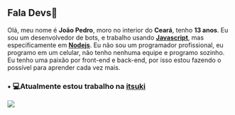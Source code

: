 <h2>Fala Devs👋</h2>
<p> Olá, meu nome é <strong>João Pedro</strong>, moro no interior do <strong>Ceará</strong>, tenho <strong>13 anos</strong>. Eu sou um desenvolvedor de bots, e trabalho usando <strong><a href="https://javascript.com">Javascript</a></strong>, mas especificamente em <strong><a href="https://nodejs.org">Nodejs</a></strong>. Eu não sou um programador profissional, eu programo em um celular, não tenho nenhuma equipe e programo sozinho. Eu tenho uma paixão por front-end e back-end, por isso estou fazendo o possível para aprender cada vez mais.</p>
<h3>• 💻Atualmente estou trabalho na <strong><a href="">itsuki</a></strong></h3>
<a href="https://github.com/pdrgg/">
 <img src = "https://github-readme-stats.vercel.app/api?username=pdrgg&show_icons=true&theme=react&line_height=27">
 
</a>
